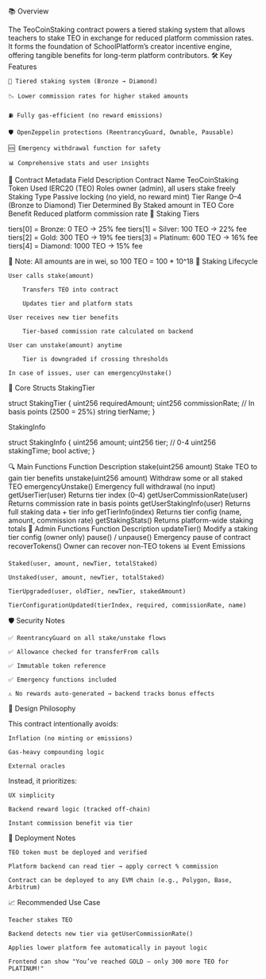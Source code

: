 📚 Overview

The TeoCoinStaking contract powers a tiered staking system that allows teachers to stake TEO in exchange for reduced platform commission rates. It forms the foundation of SchoolPlatform’s creator incentive engine, offering tangible benefits for long-term platform contributors.
🛠️ Key Features

    🔁 Tiered staking system (Bronze → Diamond)

    📉 Lower commission rates for higher staked amounts

    ⛽ Fully gas-efficient (no reward emissions)

    🛡️ OpenZeppelin protections (ReentrancyGuard, Ownable, Pausable)

    🆘 Emergency withdrawal function for safety

    📊 Comprehensive stats and user insights

📑 Contract Metadata
Field	Description
Contract Name	TeoCoinStaking
Token Used	IERC20 (TEO)
Roles	owner (admin), all users stake freely
Staking Type	Passive locking (no yield, no reward mint)
Tier Range	0–4 (Bronze to Diamond)
Tier Determined By	Staked amount in TEO
Core Benefit	Reduced platform commission rate
🧱 Staking Tiers

tiers[0] = Bronze:   0 TEO     → 25% fee
tiers[1] = Silver:   100 TEO   → 22% fee
tiers[2] = Gold:     300 TEO   → 19% fee
tiers[3] = Platinum: 600 TEO   → 16% fee
tiers[4] = Diamond:  1000 TEO  → 15% fee

📌 Note: All amounts are in wei, so 100 TEO = 100 * 10^18
🔁 Staking Lifecycle

    User calls stake(amount)

        Transfers TEO into contract

        Updates tier and platform stats

    User receives new tier benefits

        Tier-based commission rate calculated on backend

    User can unstake(amount) anytime

        Tier is downgraded if crossing thresholds

    In case of issues, user can emergencyUnstake()

🧩 Core Structs
StakingTier

struct StakingTier {
    uint256 requiredAmount;
    uint256 commissionRate; // In basis points (2500 = 25%)
    string tierName;
}

StakingInfo

struct StakingInfo {
    uint256 amount;
    uint256 tier;         // 0-4
    uint256 stakingTime;
    bool active;
}

🔍 Main Functions
Function	Description
stake(uint256 amount)	Stake TEO to gain tier benefits
unstake(uint256 amount)	Withdraw some or all staked TEO
emergencyUnstake()	Emergency full withdrawal (no input)
getUserTier(user)	Returns tier index (0–4)
getUserCommissionRate(user)	Returns commission rate in basis points
getUserStakingInfo(user)	Returns full staking data + tier info
getTierInfo(index)	Returns tier config (name, amount, commission rate)
getStakingStats()	Returns platform-wide staking totals
🔐 Admin Functions
Function	Description
updateTier()	Modify a staking tier config (owner only)
pause() / unpause()	Emergency pause of contract
recoverTokens()	Owner can recover non-TEO tokens
📊 Event Emissions

    Staked(user, amount, newTier, totalStaked)

    Unstaked(user, amount, newTier, totalStaked)

    TierUpgraded(user, oldTier, newTier, stakedAmount)

    TierConfigurationUpdated(tierIndex, required, commissionRate, name)

🛡️ Security Notes

    ✅ ReentrancyGuard on all stake/unstake flows

    ✅ Allowance checked for transferFrom calls

    ✅ Immutable token reference

    ✅ Emergency functions included

    ⚠️ No rewards auto-generated → backend tracks bonus effects

🧠 Design Philosophy

This contract intentionally avoids:

    Inflation (no minting or emissions)

    Gas-heavy compounding logic

    External oracles

Instead, it prioritizes:

    UX simplicity

    Backend reward logic (tracked off-chain)

    Instant commission benefit via tier

🚀 Deployment Notes

    TEO token must be deployed and verified

    Platform backend can read tier → apply correct % commission

    Contract can be deployed to any EVM chain (e.g., Polygon, Base, Arbitrum)

📈 Recommended Use Case

    Teacher stakes TEO

    Backend detects new tier via getUserCommissionRate()

    Applies lower platform fee automatically in payout logic

    Frontend can show "You’ve reached GOLD – only 300 more TEO for PLATINUM!"